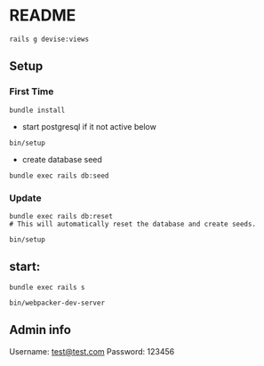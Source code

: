 # README


```
rails g devise:views
```


## Setup
### First Time
```
bundle install
```


* start postgresql if it not active below
```
bin/setup
```


* create database seed
```
bundle exec rails db:seed
```
### Update
```
bundle exec rails db:reset
# This will automatically reset the database and create seeds.
```
```
bin/setup
```
## start:

```
bundle exec rails s
```

```
bin/webpacker-dev-server
```

## Admin info
Username: test@test.com
Password: 123456

